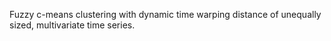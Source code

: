 Fuzzy c-means clustering with dynamic time warping distance of unequally sized, multivariate time series. 
